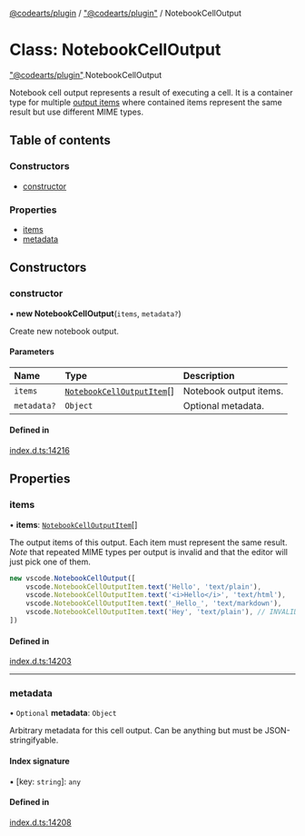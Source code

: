 [@codearts/plugin](../README.md) / ["@codearts/plugin"](../modules/_codearts_plugin_.md) / NotebookCellOutput

# Class: NotebookCellOutput

["@codearts/plugin"](../modules/_codearts_plugin_.md).NotebookCellOutput

Notebook cell output represents a result of executing a cell. It is a container type for multiple
[output items](codearts_plugin_.NotebookCellOutputItem.md) where contained items represent the same result but
use different MIME types.

## Table of contents

### Constructors

- [constructor](codearts_plugin_.NotebookCellOutput.md#constructor)

### Properties

- [items](codearts_plugin_.NotebookCellOutput.md#items)
- [metadata](codearts_plugin_.NotebookCellOutput.md#metadata)

## Constructors

### constructor

• **new NotebookCellOutput**(`items`, `metadata?`)

Create new notebook output.

#### Parameters

| Name | Type | Description |
| :------ | :------ | :------ |
| `items` | [`NotebookCellOutputItem`](codearts_plugin_.NotebookCellOutputItem.md)[] | Notebook output items. |
| `metadata?` | `Object` | Optional metadata. |

#### Defined in

[index.d.ts:14216](https://github.com/xyz-fish/cloudide-plugin-api/blob/9927cd6/index.d.ts#L14216)

## Properties

### items

• **items**: [`NotebookCellOutputItem`](codearts_plugin_.NotebookCellOutputItem.md)[]

The output items of this output. Each item must represent the same result. _Note_ that repeated
MIME types per output is invalid and that the editor will just pick one of them.

```ts
new vscode.NotebookCellOutput([
	vscode.NotebookCellOutputItem.text('Hello', 'text/plain'),
	vscode.NotebookCellOutputItem.text('<i>Hello</i>', 'text/html'),
	vscode.NotebookCellOutputItem.text('_Hello_', 'text/markdown'),
	vscode.NotebookCellOutputItem.text('Hey', 'text/plain'), // INVALID: repeated type, editor will pick just one
])
```

#### Defined in

[index.d.ts:14203](https://github.com/xyz-fish/cloudide-plugin-api/blob/9927cd6/index.d.ts#L14203)

___

### metadata

• `Optional` **metadata**: `Object`

Arbitrary metadata for this cell output. Can be anything but must be JSON-stringifyable.

#### Index signature

▪ [key: `string`]: `any`

#### Defined in

[index.d.ts:14208](https://github.com/xyz-fish/cloudide-plugin-api/blob/9927cd6/index.d.ts#L14208)
